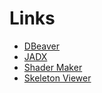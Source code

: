 # Links

- [DBeaver](https://dbeaver.io/download/)
- [JADX](https://github.com/skylot/jadx)
- [Shader Maker](https://cgvr.cs.uni-bremen.de/research/shader_maker/)
- [Skeleton Viewer](http://zh.esotericsoftware.com/spine-skeleton-viewer)
